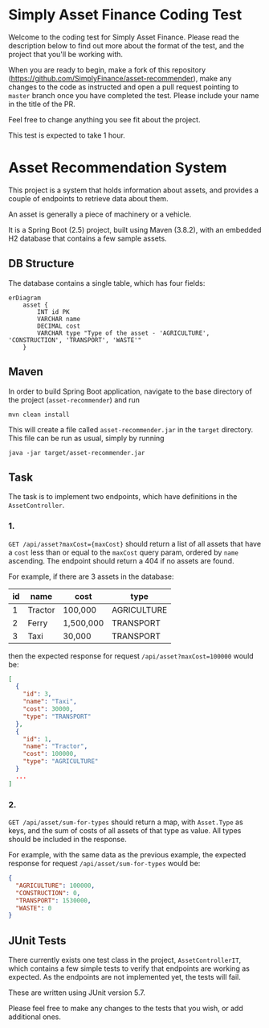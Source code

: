 # Simply Asset Finance Coding Test

Welcome to the coding test for Simply Asset Finance. Please read the description below to find out more about the format
of the test, and the project that you'll be working with.

When you are ready to begin, make a fork of this repository (https://github.com/SimplyFinance/asset-recommender), make
any changes to the code as instructed and open a pull request pointing to `master` branch once you have completed the
test. Please include your name in the title of the PR.

Feel free to change anything you see fit about the project.

This test is expected to take 1 hour.

# Asset Recommendation System

This project is a system that holds information about assets, and provides a couple of endpoints to retrieve data about
them.

An asset is generally a piece of machinery or a vehicle.

It is a Spring Boot (2.5) project, built using Maven (3.8.2), with an embedded H2 database that contains a few sample
assets.

## DB Structure

The database contains a single table, which has four fields:

```mermaid
erDiagram
    asset {
        INT id PK
        VARCHAR name
        DECIMAL cost
        VARCHAR type "Type of the asset - 'AGRICULTURE', 'CONSTRUCTION', 'TRANSPORT', 'WASTE'"
    }
```

## Maven

In order to build Spring Boot application, navigate to the base directory of the project (`asset-recommender`) and run

`mvn clean install`

This will create a file called `asset-recommender.jar` in the `target` directory. This file can be run as usual, simply
by running

`java -jar target/asset-recommender.jar`

## Task

The task is to implement two endpoints, which have definitions in the `AssetController`.

### 1.

`GET /api/asset?maxCost={maxCost}` should return a list of all assets that have a `cost` less than or equal to
the `maxCost` query param, ordered by `name` ascending. The endpoint should return a 404 if no assets are found.

For example, if there are 3 assets in the database:

| id  | name    | cost      | type        |
|-----|---------|-----------|-------------|
| 1   | Tractor | 100,000   | AGRICULTURE |
| 2   | Ferry   | 1,500,000 | TRANSPORT   |
| 3   | Taxi    | 30,000    | TRANSPORT   |

then the expected response for request `/api/asset?maxCost=100000` would be:

```json
[
  {
    "id": 3,
    "name": "Taxi",
    "cost": 30000,
    "type": "TRANSPORT"
  },
  {
    "id": 1,
    "name": "Tractor",
    "cost": 100000,
    "type": "AGRICULTURE"
  }
  ...
]
```

### 2.

`GET /api/asset/sum-for-types` should return a map, with `Asset.Type` as keys, and the sum of costs of all assets of
that type as value.  All types should be included in the response.

For example, with the same data as the previous example, the expected response for request `/api/asset/sum-for-types`
would be:

```json
{
  "AGRICULTURE": 100000,
  "CONSTRUCTION": 0,
  "TRANSPORT": 1530000,
  "WASTE": 0
}
```

## JUnit Tests

There currently exists one test class in the project, `AssetControllerIT`, which contains a few simple tests to verify
that endpoints are working as expected.  As the endpoints are not implemented yet, the tests will fail.

These are written using JUnit version 5.7.

Please feel free to make any changes to the tests that you wish, or add additional ones.